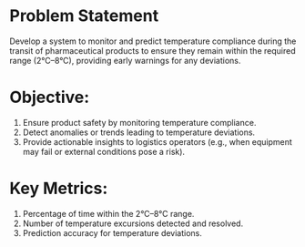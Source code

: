 # Problem Statement
Develop a system to monitor and predict temperature compliance during the transit of pharmaceutical products to ensure they remain within the required range (2°C–8°C), providing early warnings for any deviations.

# Objective:
1. Ensure product safety by monitoring temperature compliance.
2. Detect anomalies or trends leading to temperature deviations.
3. Provide actionable insights to logistics operators (e.g., when equipment may fail or external conditions pose a risk).

# Key Metrics:
1. Percentage of time within the 2°C–8°C range.
2. Number of temperature excursions detected and resolved.
3. Prediction accuracy for temperature deviations.
